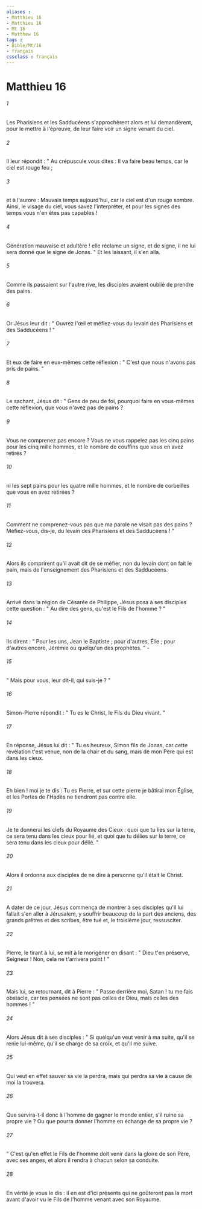 ```yaml
---
aliases : 
- Matthieu 16
- Matthieu 16
- Mt 16
- Matthew 16
tags : 
- Bible/Mt/16
- français
cssclass : français
---
```


# Matthieu 16

###### 1
Les Pharisiens et les Sadducéens s'approchèrent alors et lui demandèrent, pour le mettre à l'épreuve, de leur faire voir un signe venant du ciel. 
###### 2
Il leur répondit : " Au crépuscule vous dites : Il va faire beau temps, car le ciel est rouge feu ; 
###### 3
et à l'aurore : Mauvais temps aujourd'hui, car le ciel est d'un rouge sombre. Ainsi, le visage du ciel, vous savez l'interpréter, et pour les signes des temps vous n'en êtes pas capables ! 
###### 4
Génération mauvaise et adultère ! elle réclame un signe, et de signe, il ne lui sera donné que le signe de Jonas. " Et les laissant, il s'en alla. 
###### 5
Comme ils passaient sur l'autre rive, les disciples avaient oublié de prendre des pains. 
###### 6
Or Jésus leur dit : " Ouvrez l'œil et méfiez-vous du levain des Pharisiens et des Sadducéens ! " 
###### 7
Et eux de faire en eux-mêmes cette réflexion : " C'est que nous n'avons pas pris de pains. " 
###### 8
Le sachant, Jésus dit : " Gens de peu de foi, pourquoi faire en vous-mêmes cette réflexion, que vous n'avez pas de pains ? 
###### 9
Vous ne comprenez pas encore ? Vous ne vous rappelez pas les cinq pains pour les cinq mille hommes, et le nombre de couffins que vous en avez retirés ? 
###### 10
ni les sept pains pour les quatre mille hommes, et le nombre de corbeilles que vous en avez retirées ? 
###### 11
Comment ne comprenez-vous pas que ma parole ne visait pas des pains ? Méfiez-vous, dis-je, du levain des Pharisiens et des Sadducéens ! " 
###### 12
Alors ils comprirent qu'il avait dit de se méfier, non du levain dont on fait le pain, mais de l'enseignement des Pharisiens et des Sadducéens. 
###### 13
Arrivé dans la région de Césarée de Philippe, Jésus posa à ses disciples cette question : " Au dire des gens, qu'est le Fils de l'homme ? " 
###### 14
Ils dirent : " Pour les uns, Jean le Baptiste ; pour d'autres, Élie ; pour d'autres encore, Jérémie ou quelqu'un des prophètes. " - 
###### 15
" Mais pour vous, leur dit-il, qui suis-je ? " 
###### 16
Simon-Pierre répondit : " Tu es le Christ, le Fils du Dieu vivant. " 
###### 17
En réponse, Jésus lui dit : " Tu es heureux, Simon fils de Jonas, car cette révélation t'est venue, non de la chair et du sang, mais de mon Père qui est dans les cieux. 
###### 18
Eh bien ! moi je te dis : Tu es Pierre, et sur cette pierre je bâtirai mon Église, et les Portes de l'Hadès ne tiendront pas contre elle. 
###### 19
Je te donnerai les clefs du Royaume des Cieux : quoi que tu lies sur la terre, ce sera tenu dans les cieux pour lié, et quoi que tu délies sur la terre, ce sera tenu dans les cieux pour délié. " 
###### 20
Alors il ordonna aux disciples de ne dire à personne qu'il était le Christ. 
###### 21
A dater de ce jour, Jésus commença de montrer à ses disciples qu'il lui fallait s'en aller à Jérusalem, y souffrir beaucoup de la part des anciens, des grands prêtres et des scribes, être tué et, le troisième jour, ressusciter. 
###### 22
Pierre, le tirant à lui, se mit à le morigéner en disant : " Dieu t'en préserve, Seigneur ! Non, cela ne t'arrivera point ! " 
###### 23
Mais lui, se retournant, dit à Pierre : " Passe derrière moi, Satan ! tu me fais obstacle, car tes pensées ne sont pas celles de Dieu, mais celles des hommes ! " 
###### 24
Alors Jésus dit à ses disciples : " Si quelqu'un veut venir à ma suite, qu'il se renie lui-même, qu'il se charge de sa croix, et qu'il me suive. 
###### 25
Qui veut en effet sauver sa vie la perdra, mais qui perdra sa vie à cause de moi la trouvera. 
###### 26
Que servira-t-il donc à l'homme de gagner le monde entier, s'il ruine sa propre vie ? Ou que pourra donner l'homme en échange de sa propre vie ? 
###### 27
" C'est qu'en effet le Fils de l'homme doit venir dans la gloire de son Père, avec ses anges, et alors il rendra à chacun selon sa conduite. 
###### 28
En vérité je vous le dis : il en est d'ici présents qui ne goûteront pas la mort avant d'avoir vu le Fils de l'homme venant avec son Royaume. 
